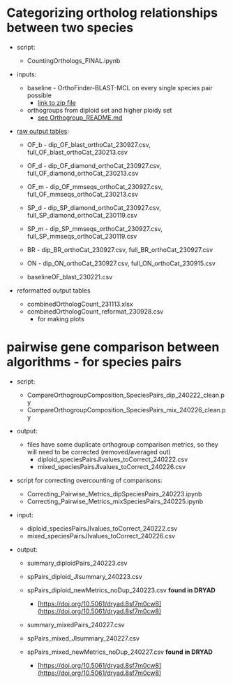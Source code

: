 # Categorizing ortholog relationships between two species

* script: 
	* CountingOrthologs_FINAL.ipynb
	
* inputs:
	* baseline - OrthoFinder-BLAST-MCL on every single species pair possible
	  * [link to zip file](baseline_files/baseline_pairwise.zip)
	* orthogroups from diploid set and higher ploidy set
	  * [see Orthogroup_README.md](https://github.com/itliao/OrthologyComparison/blob/main/Orthogroup/Orthogroup_README.md#output-files---to-use-for-inputs-for-downstream-analyses)
	
* [raw output tables](/Gene_Composition_Comparison_Species_Pairs/raw_output_tables/): 
	* OF_b - dip_OF_blast_orthoCat_230927.csv, full_OF_blast_orthoCat_230213.csv
	* OF_d - dip_OF_diamond_orthoCat_230927.csv, full_OF_diamond_orthoCat_230213.csv
	* OF_m - dip_OF_mmseqs_orthoCat_230927.csv, full_OF_mmseqs_orthoCat_230213.csv
	* SP_d - dip_SP_diamond_orthoCat_230927.csv, full_SP_diamond_orthoCat_230119.csv
	* SP_m - dip_SP_mmseqs_orthoCat_230927.csv, full_SP_mmseqs_orthoCat_230119.csv
	* BR - dip_BR_orthoCat_230927.csv, full_BR_orthoCat_230927.csv
	* ON - dip_ON_orthoCat_230927.csv, full_ON_orthoCat_230915.csv

	* baselineOF_blast_230221.csv
	
* reformatted output tables 
	* combinedOrthologCount_231113.xlsx
	* combinedOrthologCount_reformat_230928.csv
		* for making plots
	
# pairwise gene comparison between algorithms - for species pairs

* script: 	
	* CompareOrthogroupComposition_SpeciesPairs_dip_240222_clean.py
	* CompareOrthogroupComposition_SpeciesPairs_mix_240226_clean.py
	
* output:
	* files have some duplicate orthogroup comparison metrics, so they will need to be corrected (removed/averaged out) 
		* diploid_speciesPairsJIvalues_toCorrect_240222.csv
		* mixed_speciesPairsJIvalues_toCorrect_240226.csv
 
* script for correcting overcounting of comparisons:
	* Correcting_Pairwise_Metrics_dipSpeciesPairs_240223.ipynb 
	* Correcting_Pairwise_Metrics_mixSpeciesPairs_240225.ipynb
* input:
	* diploid_speciesPairsJIvalues_toCorrect_240222.csv
	* mixed_speciesPairsJIvalues_toCorrect_240226.csv
* output:
	* summary_diploidPairs_240223.csv 
	* spPairs_diploid_JIsummary_240223.csv
 	* spPairs_diploid_newMetrics_noDup_240223.csv **found in DRYAD**
		* [https://doi.org/10.5061/dryad.8sf7m0cw8](https://doi.org/10.5061/dryad.8sf7m0cw8)
	
  	* summary_mixedPairs_240227.csv 
	* spPairs_mixed_JIsummary_240227.csv
   	* spPairs_mixed_newMetrics_noDup_240227.csv **found in DRYAD**
		* [https://doi.org/10.5061/dryad.8sf7m0cw8](https://doi.org/10.5061/dryad.8sf7m0cw8)  
